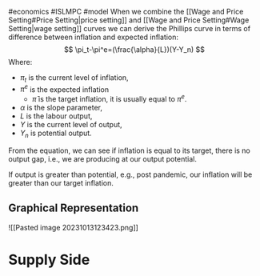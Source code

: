 #economics #ISLMPC #model 
When we combine the [[Wage and Price Setting#Price Setting|price setting]] and [[Wage and Price Setting#Wage Setting|wage setting]] curves we can derive the Phillips curve in terms of difference between inflation and expected inflation:
$$
\pi_t-\pi^e=(\frac{\alpha}{L})(Y-Y_n)
$$
Where:
- $\pi_t$ is the current level of inflation,
- $\pi^e$ is the expected inflation
	- $\bar{\pi}$ is the target inflation, it is usually equal to $\pi^e$.
- $\alpha$ is the slope parameter,
- $L$ is the labour output,
- $Y$ is the current level of output,
- $Y_n$ is potential output.

From the equation, we can see if inflation is equal to its target, there is no output gap, i.e., we are producing at our output potential.

If output is greater than potential, e.g., post pandemic, our inflation will be greater than our target inflation.
## Graphical Representation
![[Pasted image 20231013123423.png]]
# Supply Side
